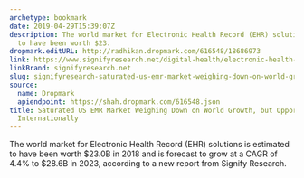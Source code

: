 ```yaml
---
archetype: bookmark
date: 2019-04-29T15:39:07Z
description: The world market for Electronic Health Record (EHR) solutions is estimated
  to have been worth $23.
dropmark.editURL: http://radhikan.dropmark.com/616548/18686973
link: https://www.signifyresearch.net/digital-health/electronic-health-records-ehremr-market-saturated-us-weighing-world-growth-opportunities-persist-international-level/
linkBrand: signifyresearch.net
slug: signifyresearch-saturated-us-emr-market-weighing-down-on-world-growth-but-opportunities-persist-internationally
source:
  name: Dropmark
  apiendpoint: https://shah.dropmark.com/616548.json
title: Saturated US EMR Market Weighing Down on World Growth, but Opportunities Persist
  Internationally
---
```

The world market for Electronic Health Record (EHR) solutions is estimated to have been worth $23.0B in 2018 and is forecast to grow at a CAGR of 4.4% to $28.6B in 2023, according to a new report from Signify Research.